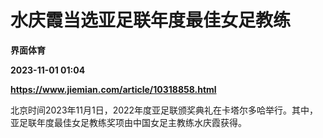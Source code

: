 # 水庆霞当选亚足联年度最佳女足教练
**界面体育**

**2023-11-01 01:04**

**https://www.jiemian.com/article/10318858.html**

北京时间2023年11月1日，2022年度亚足联颁奖典礼在卡塔尔多哈举行。其中，亚足联年度最佳女足教练奖项由中国女足主教练水庆霞获得。